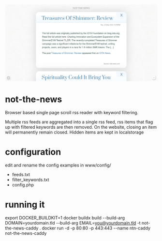 ![image](screenshot.jpg)

# not-the-news
Browser based single page scroll rss reader with keyword filtering.

Multiple rss feeds are aggregated into a single rss feed, rss items that flag up with filtered keywords are then removed.
On the website, closing an item will permanently remain closed. Hidden items are kept in localstorage

# configuration

edit and rename the config examples in
www/config/
- feeds.txt
- filter_keywords.txt
- config.php

# running it
export DOCKER_BUILDKIT=1
docker buildx build --build-arg DOMAIN=yourdomain.tld --build-arg EMAIL=you@yourdomain.tld -t not-the-news-caddy .
docker run -d -p 80:80 -p 443:443 --name ntn-caddy not-the-news-caddy
